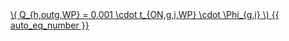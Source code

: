 <a href="/eco2_guide_center/1.%20ECO2%20Logic%20Guide/Hee1_Equation_List.html" class="equation-link" target="_blank" rel="noopener noreferrer">
  \( Q_{h,outg,WP} = 0.001 \cdot t_{ON,g,i,WP} \cdot \Phi_{g,i} \) {{ auto_eq_number }}
</a>

